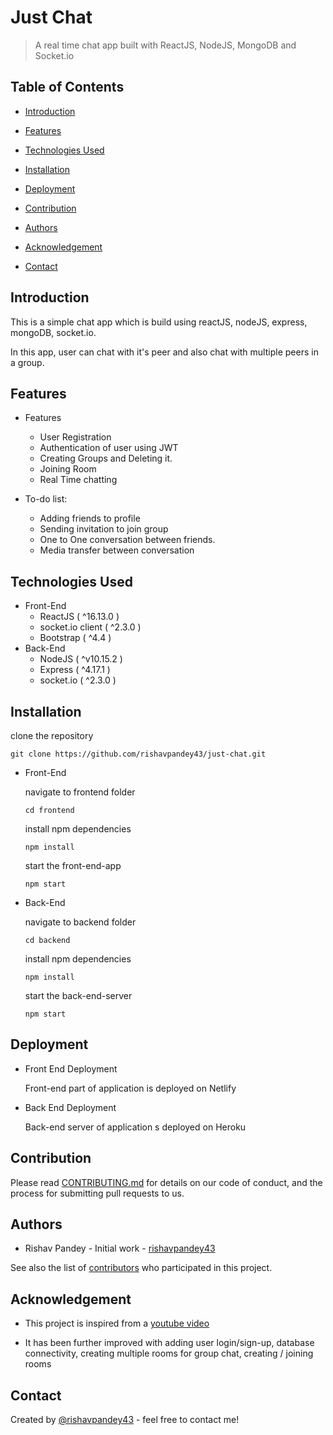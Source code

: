 # Just Chat

> A real time chat app built with ReactJS, NodeJS, MongoDB and Socket.io

## Table of Contents

- [Introduction](#introduction)

<!-- - [Screenshots](#screenshots) -->

- [Features](#features)

- [Technologies Used](#technologies-used)

- [Installation](#installation)

- [Deployment](#deployment)

- [Contribution](#contribution)

- [Authors](#authors)

<!-- - [Licence](licence) -->

- [Acknowledgement](#acknowledgement)

- [Contact](#contact)

## Introduction

This is a simple chat app which is build using reactJS, nodeJS, express, mongoDB, socket.io.

In this app, user can chat with it's peer and also chat with multiple peers in a group.

<!-- ## Screenshots -->

## Features

- Features

  - User Registration
  - Authentication of user using JWT
  - Creating Groups and Deleting it.
  - Joining Room
  - Real Time chatting

- To-do list:
  - Adding friends to profile
  - Sending invitation to join group
  - One to One conversation between friends.
  - Media transfer between conversation

## Technologies Used

- Front-End
  - ReactJS ( ^16.13.0 )
  - socket.io client ( ^2.3.0 )
  - Bootstrap ( ^4.4 )
- Back-End
  - NodeJS ( ^v10.15.2 )
  - Express ( ^4.17.1 )
  - socket.io ( ^2.3.0 )

## Installation

clone the repository

`git clone https://github.com/rishavpandey43/just-chat.git`

- Front-End

  navigate to frontend folder

  `cd frontend`

  install npm dependencies

  `npm install`

  start the front-end-app

  `npm start`

- Back-End

  navigate to backend folder

  `cd backend`

  install npm dependencies

  `npm install`

  start the back-end-server

  `npm start`

## Deployment

- Front End Deployment

  Front-end part of application is deployed on Netlify

- Back End Deployment

  Back-end server of application s deployed on Heroku

## Contribution

Please read [CONTRIBUTING.md](docs/CONTRIBUTION.md) for details on our code of conduct, and the process for submitting pull requests to us.

## Authors

- Rishav Pandey - Initial work - [rishavpandey43](https://github.com/rishavpandey43)

See also the list of [contributors](https://github.com/rishavpandey43/just-chat/graphs/contributors) who participated in this project.

<!-- ## Licence

This project is licensed under the MIT License - see the [LICENSE.md]() file for details -->

## Acknowledgement

- This project is inspired from a [youtube video](https://www.youtube.com/watch?v=ZwFA3YMfkoc)

- It has been further improved with adding user login/sign-up, database connectivity, creating multiple rooms for group chat, creating / joining rooms

## Contact

Created by [@rishavpandey43](https://rishavpandey.com/) - feel free to contact me!
